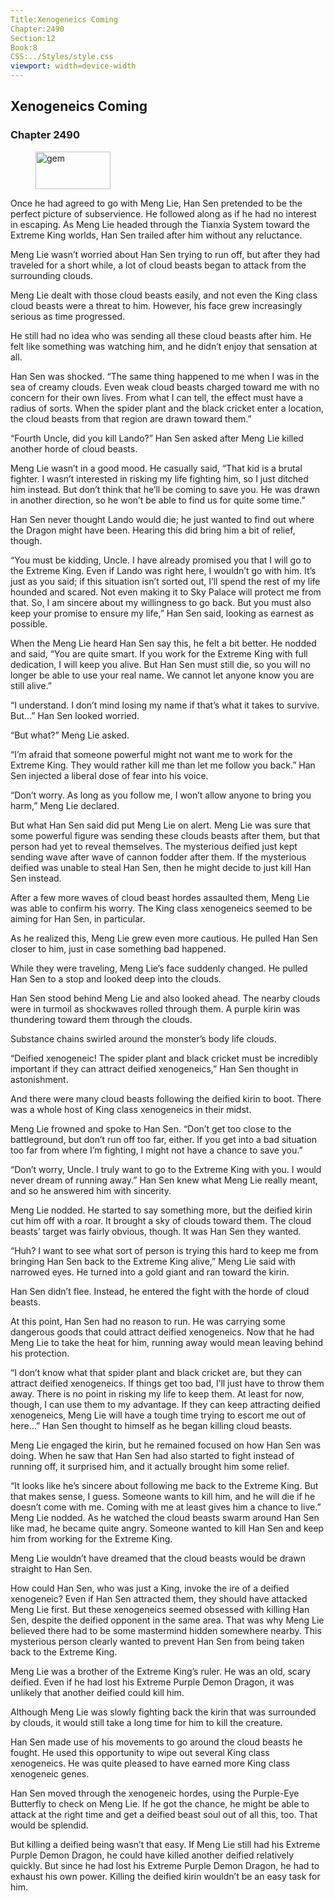 ```yaml
---
Title:Xenogeneics Coming 
Chapter:2490 
Section:12 
Book:8 
CSS:../Styles/style.css 
viewport: width=device-width
---
```

  
## Xenogeneics Coming
### Chapter 2490
  
<figure>
	<img src="../Images/gem.gif" alt="gem" id="gem" width="120" height="60" />
</figure>
  

  
Once he had agreed to go with Meng Lie, Han Sen pretended to be the perfect picture of subservience. He followed along as if he had no interest in escaping. As Meng Lie headed through the Tianxia System toward the Extreme King worlds, Han Sen trailed after him without any reluctance.

Meng Lie wasn’t worried about Han Sen trying to run off, but after they had traveled for a short while, a lot of cloud beasts began to attack from the surrounding clouds.

Meng Lie dealt with those cloud beasts easily, and not even the King class cloud beasts were a threat to him. However, his face grew increasingly serious as time progressed.

He still had no idea who was sending all these cloud beasts after him. He felt like something was watching him, and he didn’t enjoy that sensation at all.

Han Sen was shocked. “The same thing happened to me when I was in the sea of creamy clouds. Even weak cloud beasts charged toward me with no concern for their own lives. From what I can tell, the effect must have a radius of sorts. When the spider plant and the black cricket enter a location, the cloud beasts from that region are drawn toward them.”

“Fourth Uncle, did you kill Lando?” Han Sen asked after Meng Lie killed another horde of cloud beasts.

Meng Lie wasn’t in a good mood. He casually said, “That kid is a brutal fighter. I wasn’t interested in risking my life fighting him, so I just ditched him instead. But don’t think that he’ll be coming to save you. He was drawn in another direction, so he won’t be able to find us for quite some time.”

Han Sen never thought Lando would die; he just wanted to find out where the Dragon might have been. Hearing this did bring him a bit of relief, though.

“You must be kidding, Uncle. I have already promised you that I will go to the Extreme King. Even if Lando was right here, I wouldn’t go with him. It’s just as you said; if this situation isn’t sorted out, I’ll spend the rest of my life hounded and scared. Not even making it to Sky Palace will protect me from that. So, I am sincere about my willingness to go back. But you must also keep your promise to ensure my life,” Han Sen said, looking as earnest as possible.

When the Meng Lie heard Han Sen say this, he felt a bit better. He nodded and said, “You are quite smart. If you work for the Extreme King with full dedication, I will keep you alive. But Han Sen must still die, so you will no longer be able to use your real name. We cannot let anyone know you are still alive.”

“I understand. I don’t mind losing my name if that’s what it takes to survive. But…” Han Sen looked worried.

“But what?” Meng Lie asked.

“I’m afraid that someone powerful might not want me to work for the Extreme King. They would rather kill me than let me follow you back.” Han Sen injected a liberal dose of fear into his voice.

“Don’t worry. As long as you follow me, I won’t allow anyone to bring you harm,” Meng Lie declared.

But what Han Sen said did put Meng Lie on alert. Meng Lie was sure that some powerful figure was sending these clouds beasts after them, but that person had yet to reveal themselves. The mysterious deified just kept sending wave after wave of cannon fodder after them. If the mysterious deified was unable to steal Han Sen, then he might decide to just kill Han Sen instead.

After a few more waves of cloud beast hordes assaulted them, Meng Lie was able to confirm his worry. The King class xenogeneics seemed to be aiming for Han Sen, in particular.

As he realized this, Meng Lie grew even more cautious. He pulled Han Sen closer to him, just in case something bad happened.

While they were traveling, Meng Lie’s face suddenly changed. He pulled Han Sen to a stop and looked deep into the clouds.

Han Sen stood behind Meng Lie and also looked ahead. The nearby clouds were in turmoil as shockwaves rolled through them. A purple kirin was thundering toward them through the clouds.

Substance chains swirled around the monster’s body life clouds.

“Deified xenogeneic! The spider plant and black cricket must be incredibly important if they can attract deified xenogeneics,” Han Sen thought in astonishment.

And there were many cloud beasts following the deified kirin to boot. There was a whole host of King class xenogeneics in their midst.

Meng Lie frowned and spoke to Han Sen. “Don’t get too close to the battleground, but don’t run off too far, either. If you get into a bad situation too far from where I’m fighting, I might not have a chance to save you.”

“Don’t worry, Uncle. I truly want to go to the Extreme King with you. I would never dream of running away.” Han Sen knew what Meng Lie really meant, and so he answered him with sincerity.

Meng Lie nodded. He started to say something more, but the deified kirin cut him off with a roar. It brought a sky of clouds toward them. The cloud beasts’ target was fairly obvious, though. It was Han Sen they wanted.

“Huh? I want to see what sort of person is trying this hard to keep me from bringing Han Sen back to the Extreme King alive,” Meng Lie said with narrowed eyes. He turned into a gold giant and ran toward the kirin.

Han Sen didn’t flee. Instead, he entered the fight with the horde of cloud beasts.

At this point, Han Sen had no reason to run. He was carrying some dangerous goods that could attract deified xenogeneics. Now that he had Meng Lie to take the heat for him, running away would mean leaving behind his protection.

“I don’t know what that spider plant and black cricket are, but they can attract deified xenogeneics. If things get too bad, I’ll just have to throw them away. There is no point in risking my life to keep them. At least for now, though, I can use them to my advantage. If they can keep attracting deified xenogeneics, Meng Lie will have a tough time trying to escort me out of here…” Han Sen thought to himself as he began killing cloud beasts.

Meng Lie engaged the kirin, but he remained focused on how Han Sen was doing. When he saw that Han Sen had also started to fight instead of running off, it surprised him, and it actually brought him some relief.

“It looks like he’s sincere about following me back to the Extreme King. But that makes sense, I guess. Someone wants to kill him, and he will die if he doesn’t come with me. Coming with me at least gives him a chance to live.” Meng Lie nodded. As he watched the cloud beasts swarm around Han Sen like mad, he became quite angry. Someone wanted to kill Han Sen and keep him from working for the Extreme King.

Meng Lie wouldn’t have dreamed that the cloud beasts would be drawn straight to Han Sen.

How could Han Sen, who was just a King, invoke the ire of a deified xenogeneic? Even if Han Sen attracted them, they should have attacked Meng Lie first. But these xenogeneics seemed obsessed with killing Han Sen, despite the deified opponent in the same area. That was why Meng Lie believed there had to be some mastermind hidden somewhere nearby. This mysterious person clearly wanted to prevent Han Sen from being taken back to the Extreme King.

Meng Lie was a brother of the Extreme King’s ruler. He was an old, scary deified. Even if he had lost his Extreme Purple Demon Dragon, it was unlikely that another deified could kill him.

Although Meng Lie was slowly fighting back the kirin that was surrounded by clouds, it would still take a long time for him to kill the creature.

Han Sen made use of his movements to go around the cloud beasts he fought. He used this opportunity to wipe out several King class xenogeneics. He was quite pleased to have earned more King class xenogeneic genes.

Han Sen moved through the xenogeneic hordes, using the Purple-Eye Butterfly to check on Meng Lie. If he got the chance, he might be able to attack at the right time and get a deified beast soul out of all this, too. That would be splendid.

But killing a deified being wasn’t that easy. If Meng Lie still had his Extreme Purple Demon Dragon, he could have killed another deified relatively quickly. But since he had lost his Extreme Purple Demon Dragon, he had to exhaust his own power. Killing the deified kirin wouldn’t be an easy task for him.